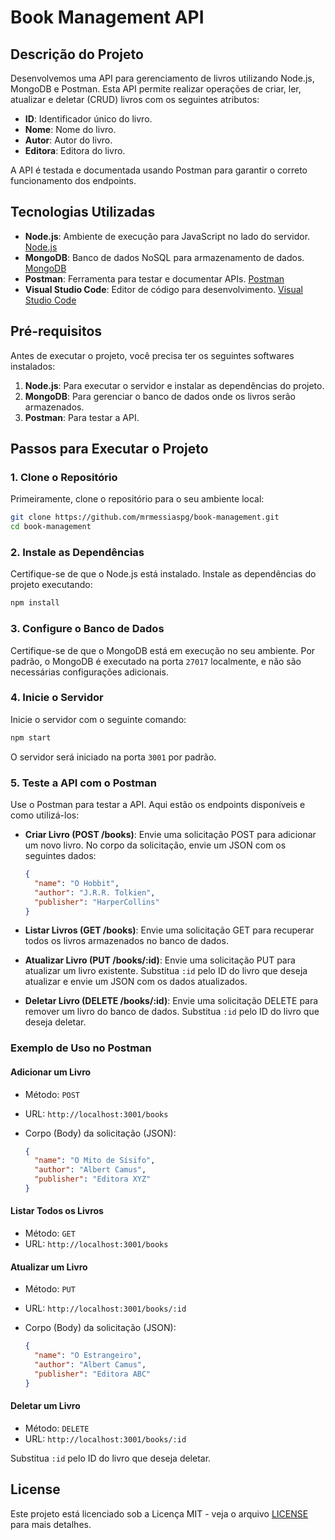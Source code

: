 # Book Management API

## Descrição do Projeto

Desenvolvemos uma API para gerenciamento de livros utilizando Node.js, MongoDB e Postman. Esta API permite realizar operações de criar, ler, atualizar e deletar (CRUD) livros com os seguintes atributos:

- **ID**: Identificador único do livro.
- **Nome**: Nome do livro.
- **Autor**: Autor do livro.
- **Editora**: Editora do livro.

A API é testada e documentada usando Postman para garantir o correto funcionamento dos endpoints.

## Tecnologias Utilizadas

- **Node.js**: Ambiente de execução para JavaScript no lado do servidor. [Node.js](https://nodejs.org/)
- **MongoDB**: Banco de dados NoSQL para armazenamento de dados. [MongoDB](https://www.mongodb.com/try/download/community)
- **Postman**: Ferramenta para testar e documentar APIs. [Postman](https://www.postman.com/downloads/)
- **Visual Studio Code**: Editor de código para desenvolvimento. [Visual Studio Code](https://code.visualstudio.com/)

## Pré-requisitos

Antes de executar o projeto, você precisa ter os seguintes softwares instalados:

1. **Node.js**: Para executar o servidor e instalar as dependências do projeto.
2. **MongoDB**: Para gerenciar o banco de dados onde os livros serão armazenados.
3. **Postman**: Para testar a API.

## Passos para Executar o Projeto

### 1. Clone o Repositório

Primeiramente, clone o repositório para o seu ambiente local:

```bash
git clone https://github.com/mrmessiaspg/book-management.git
cd book-management
```

### 2. Instale as Dependências

Certifique-se de que o Node.js está instalado. Instale as dependências do projeto executando:

```bash
npm install
```

### 3. Configure o Banco de Dados

Certifique-se de que o MongoDB está em execução no seu ambiente. Por padrão, o MongoDB é executado na porta `27017` localmente, e não são necessárias configurações adicionais.

### 4. Inicie o Servidor

Inicie o servidor com o seguinte comando:

```bash
npm start
```

O servidor será iniciado na porta `3001` por padrão. 

### 5. Teste a API com o Postman

Use o Postman para testar a API. Aqui estão os endpoints disponíveis e como utilizá-los:

- **Criar Livro (POST /books)**: Envie uma solicitação POST para adicionar um novo livro. No corpo da solicitação, envie um JSON com os seguintes dados:

  ```json
  {
    "name": "O Hobbit",
    "author": "J.R.R. Tolkien",
    "publisher": "HarperCollins"
  }
  ```

- **Listar Livros (GET /books)**: Envie uma solicitação GET para recuperar todos os livros armazenados no banco de dados.

- **Atualizar Livro (PUT /books/:id)**: Envie uma solicitação PUT para atualizar um livro existente. Substitua `:id` pelo ID do livro que deseja atualizar e envie um JSON com os dados atualizados.

- **Deletar Livro (DELETE /books/:id)**: Envie uma solicitação DELETE para remover um livro do banco de dados. Substitua `:id` pelo ID do livro que deseja deletar.

### Exemplo de Uso no Postman

#### Adicionar um Livro

- Método: `POST`
- URL: `http://localhost:3001/books`
- Corpo (Body) da solicitação (JSON):

  ```json
  {
    "name": "O Mito de Sísifo",
    "author": "Albert Camus",
    "publisher": "Editora XYZ"
  }
  ```

#### Listar Todos os Livros

- Método: `GET`
- URL: `http://localhost:3001/books`

#### Atualizar um Livro

- Método: `PUT`
- URL: `http://localhost:3001/books/:id`
- Corpo (Body) da solicitação (JSON):

  ```json
  {
    "name": "O Estrangeiro",
    "author": "Albert Camus",
    "publisher": "Editora ABC"
  }
  ```

#### Deletar um Livro

- Método: `DELETE`
- URL: `http://localhost:3001/books/:id`

Substitua `:id` pelo ID do livro que deseja deletar.

## License

Este projeto está licenciado sob a Licença MIT - veja o arquivo [LICENSE](LICENSE) para mais detalhes.
